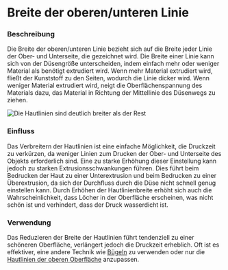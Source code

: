 Breite der oberen/unteren Linie
====
### **Beschreibung**
Die Breite der oberen/unteren Linie bezieht sich auf die Breite jeder Linie der Ober- und Unterseite, die gezeichnet wird. Die Breite einer Linie kann sich von der Düsengröße unterscheiden, indem einfach mehr oder weniger Material als benötigt extrudiert wird. Wenn mehr Material extrudiert wird, fließt der Kunststoff zu den Seiten, wodurch die Linie dicker wird. Wenn weniger Material extrudiert wird, neigt die Oberflächenspannung des Materials dazu, das Material in Richtung der Mittellinie des Düsenwegs zu ziehen.

![Die Hautlinien sind deutlich breiter als der Rest](../images/skin_line_width.png)

### **Einfluss**
Das Verbreitern der Hautlinien ist eine einfache Möglichkeit, die Druckzeit zu verkürzen, da weniger Linien zum Drucken der Ober- und Unterseite des Objekts erforderlich sind. Eine zu starke Erhöhung dieser Einstellung kann jedoch zu starken Extrusionsschwankungen führen. Dies führt beim Bedrucken der Haut zu einer Unterextrusion und beim Bedrucken zu einer Überextrusion, da sich der Durchfluss durch die Düse nicht schnell genug einstellen kann. Durch Erhöhen der Hautlinienbreite erhöht sich auch die Wahrscheinlichkeit, dass Löcher in der Oberfläche erscheinen, was nicht schön ist und verhindert, dass der Druck wasserdicht ist.

### **Verwendung**
Das Reduzieren der Breite der Hautlinien führt tendenziell zu einer schöneren Oberfläche, verlängert jedoch die Druckzeit erheblich. Oft ist es effektiver, eine andere Technik wie [Bügeln](../shell/ironing_enabled.md) zu verwenden oder nur die [Hautlinien der oberen Oberfläche](../experimental/roofing_line_width.md) anzupassen.
